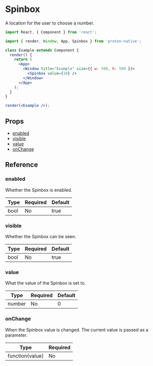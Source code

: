 # Spinbox

A location for the user to choose a number.

```jsx
import React, { Component } from 'react';

import { render, Window, App, Spinbox } from 'proton-native';

class Example extends Component {
  render() {
    return (
      <App>
        <Window title="Example" size={{ w: 500, h: 500 }}>
          <Spinbox value={10} />
        </Window>
      </App>
    );
  }
}

render(<Example />);
```

## Props

* [enabled](#enabled)
* [visible](#visible)
* [value](#value)
* [onChange](#onChange)

## Reference

### enabled

Whether the Spinbox is enabled.

| **Type** | **Required** | **Default** |
| -------- | ------------ | ----------- |
| bool     | No           | true        |

### visible

Whether the Spinbox can be seen.

| **Type** | **Required** | **Default** |
| -------- | ------------ | ----------- |
| bool     | No           | true        |

### value

What the value of the Spinbox is set to.

| **Type** | **Required** | **Default** |
| -------- | ------------ | ----------- |
| number   | No           | 0           |

### onChange

When the Spinbox value is changed. The current value is passed as a parameter.

| **Type**        | **Required** |
| --------------- | ------------ |
| function(value) | No           |
